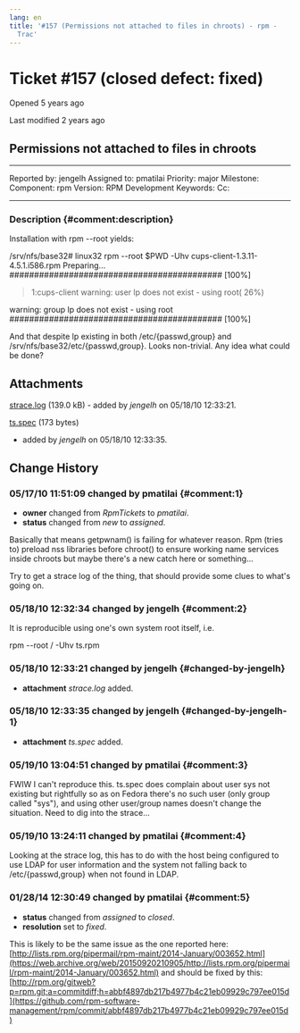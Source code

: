 ```yaml
---
lang: en
title: '#157 (Permissions not attached to files in chroots) - rpm -
  Trac'
---
```


Ticket \#157 (closed defect: fixed)
===================================

Opened 5 years ago

Last modified 2 years ago

Permissions not attached to files in chroots
--------------------------------------------

  -------------- --------- -------------- -----------------
  Reported by:   jengelh   Assigned to:   pmatilai
  Priority:      major     Milestone:     
  Component:     rpm       Version:       RPM Development
  Keywords:                Cc:            
                                          
  -------------- --------- -------------- -----------------

### Description {#comment:description}

Installation with rpm \--root yields:

/srv/nfs/base32\# linux32 rpm \--root \$PWD -Uhv
cups-client-1.3.11-4.5.1.i586.rpm Preparing\...
\#\#\#\#\#\#\#\#\#\#\#\#\#\#\#\#\#\#\#\#\#\#\#\#\#\#\#\#\#\#\#\#\#\#\#\#\#\#\#\#\#\#\#
\[100%\]

> 1:cups-client warning: user lp does not exist - using root( 26%)

warning: group lp does not exist - using root
\#\#\#\#\#\#\#\#\#\#\#\#\#\#\#\#\#\#\#\#\#\#\#\#\#\#\#\#\#\#\#\#\#\#\#\#\#\#\#\#\#\#\#
\[100%\]

And that despite lp existing in both /etc/{passwd,group} and
/srv/nfs/base32/etc/{passwd,group}. Looks non-trivial. Any idea what
could be done?

Attachments
-----------

[strace.log](/attachment/ticket/157/strace.log "View attachment") (139.0
kB) - added by *jengelh* on 05/18/10 12:33:21.

[ts.spec](/attachment/ticket/157/ts.spec "View attachment") (173 bytes)
- added by *jengelh* on 05/18/10 12:33:35.

Change History
--------------

### 05/17/10 11:51:09 changed by pmatilai {#comment:1}

-   **owner** changed from *RpmTickets* to *pmatilai*.
-   **status** changed from *new* to *assigned*.

Basically that means getpwnam() is failing for whatever reason. Rpm
(tries to) preload nss libraries before chroot() to ensure working name
services inside chroots but maybe there\'s a new catch here or
something\...

Try to get a strace log of the thing, that should provide some clues to
what\'s going on.

### 05/18/10 12:32:34 changed by jengelh {#comment:2}

It is reproducible using one\'s own system root itself, i.e.

rpm \--root / -Uhv ts.rpm

### 05/18/10 12:33:21 changed by jengelh {#changed-by-jengelh}

-   **attachment** *strace.log* added.

### 05/18/10 12:33:35 changed by jengelh {#changed-by-jengelh-1}

-   **attachment** *ts.spec* added.

### 05/19/10 13:04:51 changed by pmatilai {#comment:3}

FWIW I can\'t reproduce this. ts.spec does complain about user sys not
existing but rightfully so as on Fedora there\'s no such user (only
group called \"sys\"), and using other user/group names doesn\'t change
the situation. Need to dig into the strace\...

### 05/19/10 13:24:11 changed by pmatilai {#comment:4}

Looking at the strace log, this has to do with the host being configured
to use LDAP for user information and the system not falling back to
/etc/{passwd,group} when not found in LDAP.

### 01/28/14 12:30:49 changed by pmatilai {#comment:5}

-   **status** changed from *assigned* to *closed*.
-   **resolution** set to *fixed*.

This is likely to be the same issue as the one reported here:
[http://lists.rpm.org/pipermail/rpm-maint/2014-January/003652.html](https://web.archive.org/web/20150920210905/http://lists.rpm.org/pipermail/rpm-maint/2014-January/003652.html)
and should be fixed by this:
[http://rpm.org/gitweb?p=rpm.git;a=commitdiff;h=abbf4897db217b4977b4c21eb09929c797ee015d](https://github.com/rpm-software-management/rpm/commit/abbf4897db217b4977b4c21eb09929c797ee015d)
